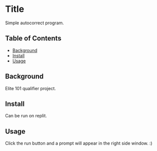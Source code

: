 # Title
Simple autocorrect program.
## Table of Contents
- [Background](#background)
- [Install](#install)
- [Usage](#usage)
## Background
Elite 101 qualifier project.
## Install
Can be run on replit.
## Usage
Click the run button and a prompt will appear in the right side window.
:)